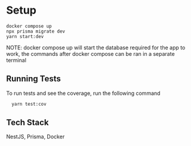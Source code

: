 # Setup

```
docker compose up
npx prisma migrate dev
yarn start:dev
```

NOTE: docker compose up will start the database required for the app to work, the commands after docker compose can be ran in a separate terminal

## Running Tests

To run tests and see the coverage, run the following command

```bash
  yarn test:cov
```

## Tech Stack

NestJS, Prisma, Docker
